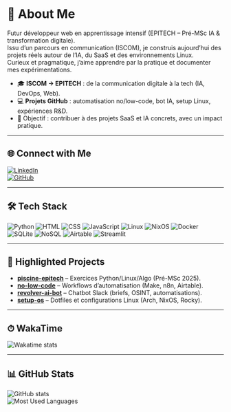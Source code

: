 # 👋 About Me

Futur développeur web en apprentissage intensif (EPITECH – Pré-MSc IA & transformation digitale).  
Issu d’un parcours en communication (ISCOM), je construis aujourd’hui des projets réels autour de l’IA, du SaaS et des environnements Linux.  
Curieux et pragmatique, j’aime apprendre par la pratique et documenter mes expérimentations.  

- 🎓 **ISCOM → EPITECH** : de la communication digitale à la tech (IA, DevOps, Web).  
- 💻 **Projets GitHub** : automatisation no/low-code, bot IA, setup Linux, expériences R&D.  
- 🚀 Objectif : contribuer à des projets SaaS et IA concrets, avec un impact pratique.

---

## 🌐 Connect with Me
[![LinkedIn](https://img.shields.io/badge/LinkedIn-romeo--cavazza-blue?logo=linkedin&style=for-the-badge)](https://linkedin.com/in/romeo-cavazza)  
[![GitHub](https://img.shields.io/badge/GitHub-Namtar--afk-black?logo=github&style=for-the-badge)](https://github.com/Namtar-afk)

---

## 🛠 Tech Stack
![Python](https://img.shields.io/badge/Python-3776AB?logo=python&logoColor=white) ![HTML](https://img.shields.io/badge/HTML5-E34F26?logo=html5&logoColor=white) ![CSS](https://img.shields.io/badge/CSS3-1572B6?logo=css3&logoColor=white) ![JavaScript](https://img.shields.io/badge/JavaScript-F7DF1E?logo=javascript&logoColor=black) ![Linux](https://img.shields.io/badge/Linux-FCC624?logo=linux&logoColor=black) ![NixOS](https://img.shields.io/badge/NixOS-5277C3?logo=nixos&logoColor=white) ![Docker](https://img.shields.io/badge/Docker-2496ED?logo=docker&logoColor=white) ![SQLite](https://img.shields.io/badge/SQLite-003B57?logo=sqlite&logoColor=white) ![NoSQL](https://img.shields.io/badge/NoSQL-005571?logo=mongodb&logoColor=white) ![Airtable](https://img.shields.io/badge/Airtable-18BFFF?logo=airtable&logoColor=white) ![Streamlit](https://img.shields.io/badge/Streamlit-FF4B4B?logo=streamlit&logoColor=white)  

---

## 🌟 Highlighted Projects

- [**piscine-epitech**](https://github.com/Namtar-afk/piscine-epitech) – Exercices Python/Linux/Algo (Pré-MSc 2025).  
- [**no-low-code**](https://github.com/Namtar-afk/no-low-code) – Workflows d’automatisation (Make, n8n, Airtable).  
- [**revolver-ai-bot**](https://github.com/Namtar-afk/revolver-ai-bot) – Chatbot Slack (briefs, OSINT, automatisations).  
- [**setup-os**](https://github.com/Namtar-afk/setup-os) – Dotfiles et configurations Linux (Arch, NixOS, Rocky).  

---

## ⏱ WakaTime
<!-- ici tu pourras insérer ton badge wakatime une fois activé -->
![Wakatime stats](https://github-readme-stats.vercel.app/api/wakatime?username=TonPseudoWaka&layout=compact)

---

## 📊 GitHub Stats
![GitHub stats](https://github-readme-stats.vercel.app/api?username=Namtar-afk&show_icons=true&theme=radical)  
![Most Used Languages](https://github-readme-stats.vercel.app/api/top-langs/?username=Namtar-afk&layout=compact&theme=radical)
